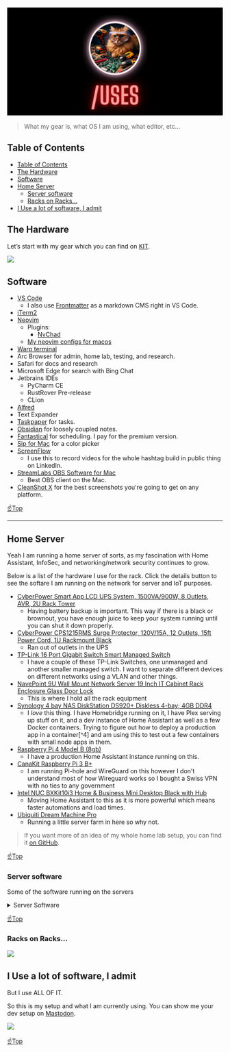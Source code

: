 <p align="center">
  <img src="assets/3.png" />
</p>

> What my gear is, what OS I am using, what editor, etc...

## Table of Contents
- [Table of Contents](#table-of-contents)
- [The Hardware](#the-hardware)
- [Software](#software)
- [Home Server](#home-server)
  - [Server software](#server-software)
  - [Racks on Racks...](#racks-on-racks)
- [I Use a lot of software, I admit](#i-use-a-lot-of-software-i-admit)

## The Hardware

Let’s start with my gear which you can find on [KIT](https://kit.co/tiffanywhite/my-office).

![](https://res.cloudinary.com/twhiteblog/image/upload/c_scale,w_1701/v1693794497/side-main.webp)

## Software

- [VS Code](https://code.visualstudio.com/)
  - I also use [Frontmatter](https://frontmatter.codes) as a markdown CMS right in VS Code.
- [iTerm2](https://iterm2.com/)
- [Neovim](https://neovim.io/)
  - Plugins:
    - [NvChad](https://github.com/NvChad/NvChad)
  - [My neovim configs for macos](https://github.com/twhite96/neovim-configs)
- [Warp terminal](https://www.warp.dev/)
- Arc Browser for admin, home lab, testing, and research.
- Safari for docs and research
- Microsoft Edge for search with Bing Chat
- Jetbrains IDEs
  - PyCharm CE
  - RustRover Pre-release
  - CLion
- [Alfred](https://www.alfredapp.com)
- Text Expander
- [Taskpaper](https://www.taskpaper.com/) for tasks.
- [Obsidian](https://obsidian.md) for loosely coupled notes.
- [Fantastical](https://flexibits.com/fantastical) for scheduling. I pay for the premium version.
- [Sip for Mac](https://sipapp.io/) for a color picker
- [ScreenFlow](https://www.telestream.net/screenflow/overview.htm)
  - I use this to record videos for the whole hashtag build in public thing on LinkedIn.
- [StreamLabs OBS Software for Mac](https://streamlabs.com/)
  - Best OBS client on the Mac.
- [CleanShot X](https://cleanshot.com/) for the best screenshots you're going to get on any platform.

[☝️Top](#table-of-contents)
<hr />

## Home Server
Yeah I am running a home server of sorts, as my fascination with Home Assistant, InfoSec, and networking/network security continues to grow.

Below is a list of the hardware I use for the rack. Click the details button to see the softare I am running on the network for server and IoT purposes.

- [CyberPower Smart App LCD UPS System, 1500VA/900W, 8 Outlets, AVR, 2U Rack Tower](https://www.amazon.com/gp/product/B00HDODQYS?psc=1)
  - Having battery backup is important. This way if there is a black or brownout, you have enough juice to keep your system running until you can shut it down properly.
- [CyberPower CPS1215RMS Surge Protector, 120V/15A, 12 Outlets, 15ft Power Cord, 1U Rackmount Black](https://www.amazon.com/gp/product/B00077INZU?psc=1)
  - Ran out of outlets in the UPS
- [TP-Link 16 Port Gigabit Switch Smart Managed Switch](https://www.amazon.com/gp/product/B0797KPRPK?psc=1)
  - I have a couple of these TP-Link Switches, one unmanaged and another smaller managed switch. I want to separate different devices on different networks using a VLAN and other things.
- [NavePoint 9U Wall Mount Network Server 19 Inch IT Cabinet Rack Enclosure Glass Door Lock](https://www.amazon.com/NavePoint-Network-Server-Cabinet-Enclosure/dp/B01FKOW4LS/144-7175663-3493110?psc=1)
  - This is where I hold all the rack equipment
- [Synology 4 bay NAS DiskStation DS920+ Diskless 4-bay; 4GB DDR4](https://www.amazon.com/gp/product/B087Z34F3R?psc=1)
  - I *love* this thing. I have Homebridge running on it, I have Plex serving up stuff on it, and a dev instance of Home Assistant as well as a few Docker containers. Trying to figure out how to deploy a production app in a container[^4] and am using this to test out a few containers with small node apps in them.
- [Raspberry Pi 4 Model B (8gb)](https://www.amazon.com/gp/product/B08R87H4RR?psc=1)
  - I have a production Home Assistant instance running on this.
- [CanaKit Raspberry Pi 3 B+](https://www.amazon.com/CanaKit-Raspberry-Premium-Clear-Supply/dp/B07BC7BMHY)
  - I am running Pi-hole and WireGuard on this however I don't understand most of how Wireguard works so I bought a Swiss VPN with no ties to any government          
- [Intel NUC BXKit10i3 Home & Business Mini Desktop Black with Hub](https://www.amazon.com/gp/product/B09DCZQFF2?psc=1)
  - Moving Home Assistant to this as it is more powerful which means faster automations and load times.
- [Ubiquiti Dream Machine Pro](https://store.ui.com/collections/unifi-network-unifi-os-consoles/products/udm-pro)
  - Running a little server farm in here so why not.

> If you want more of an idea of my whole home lab setup, you can find it [on GitHub](https://homelab.tifflabs.org).

[☝️Top](#table-of-contents)

### Server software
Some of the software running on the servers

<details>
  <summary>Server Software</summary>
    <ul>
      <li><a href="https://www.proxmox.com/en/downloads/category/iso-images-pve/">Proxmox</a></li>
      <li><a href="https://ubuntu.com/download/server">Ubuntu Server</a></li>
      <li><a href="https://www.docker.com/">Docker</a></li>
      <li><a href="https://k3s.io/">k3s</a></li>
      <li><a href="https://www.home-assistant.io/">Home Assistant</a></li>
      <li><a href="https://tailscale.com/">Tailscale</a></li>
      <li><a href="https://store.ui.com/collections/unifi-network-unifi-os-consoles/products/udm-pro/">UniFi OS</a></li>
    </ul>
</details>

[☝️Top](#table-of-contents)

### Racks on Racks...

![](https://res.cloudinary.com/twhiteblog/image/upload/c_crop,w_1103,x_0,y_1978/v1693794497/rack.webp)


## I Use a lot of software, I admit

But I use ALL OF IT.

So this is my setup and what I am currently using. You can show me your dev setup on [Mastodon](https://hachyderm.io/@tiff).

![](https://res.cloudinary.com/twhiteblog/image/upload/c_scale,w_2094/v1693794869/new_room_and_lab-2023-08-07_i2ds2h.webp)

[☝️Top](#table-of-contents)
